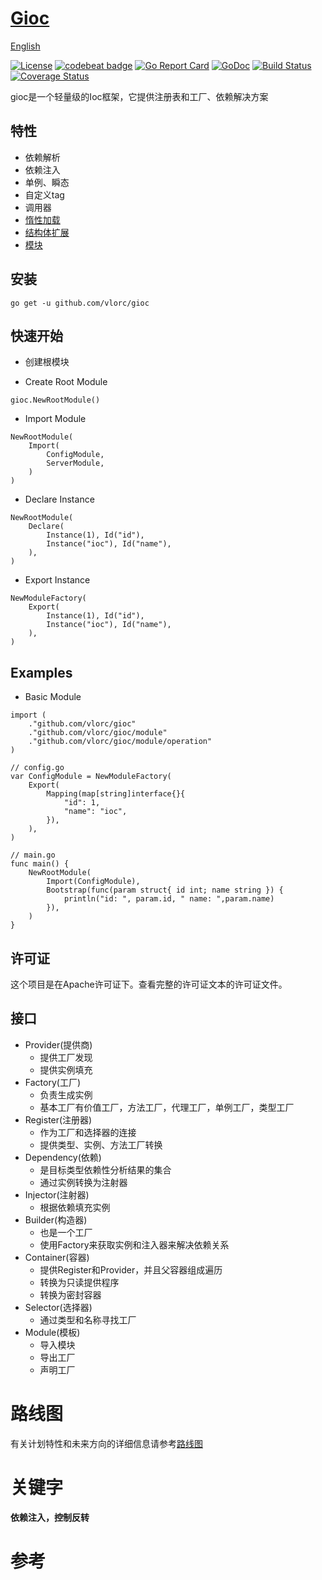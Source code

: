 # [Gioc](https://github.com/vlorc/gioc)

[English](https://github.com/vlorc/gioc/blob/master/README.md)

[![License](https://img.shields.io/:license-apache-blue.svg)](https://opensource.org/licenses/Apache-2.0)
[![codebeat badge](https://codebeat.co/badges/c41b426c-4121-4dc8-99c2-f1b60574be64)](https://codebeat.co/projects/github-com-vlorc-gioc-master)
[![Go Report Card](https://goreportcard.com/badge/github.com/vlorc/gioc)](https://goreportcard.com/report/github.com/vlorc/gioc)
[![GoDoc](https://godoc.org/github.com/vlorc/gioc?status.svg)](https://godoc.org/github.com/vlorc/gioc)
[![Build Status](https://travis-ci.org/vlorc/gioc.svg?branch=master)](https://travis-ci.org/vlorc/gioc?branch=master)
[![Coverage Status](https://coveralls.io/repos/github/vlorc/gioc/badge.svg?branch=master)](https://coveralls.io/github/vlorc/gioc?branch=master)

gioc是一个轻量级的Ioc框架，它提供注册表和工厂、依赖解决方案

## 特性

* 依赖解析
* 依赖注入
* 单例、瞬态
* 自定义tag
* 调用器
* [惰性加载](https://github.com/vlorc/gioc/blob/master/examples/lazy/main.go)
* [结构体扩展](https://github.com/vlorc/gioc/blob/master/examples/depend/main.go)
* [模块](https://github.com/vlorc/gioc/blob/master/examples/module/main.go)

## 安装

	go get -u github.com/vlorc/gioc

## 快速开始

* 创建根模块

* Create Root Module

```golang
gioc.NewRootModule()
```

* Import Module

```golang
NewRootModule(
    Import(
        ConfigModule,
        ServerModule,
    )
)
```

* Declare Instance

```golang
NewRootModule(
    Declare(
        Instance(1), Id("id"),
        Instance("ioc"), Id("name"),
    ),
)
```

* Export Instance

```golang
NewModuleFactory(
    Export(
        Instance(1), Id("id"),
        Instance("ioc"), Id("name"),
    ),
)
```

## Examples

* Basic Module

```golang
import (
    ."github.com/vlorc/gioc"
    ."github.com/vlorc/gioc/module"
    ."github.com/vlorc/gioc/module/operation"
)

// config.go
var ConfigModule = NewModuleFactory(
    Export(
        Mapping(map[string]interface{}{
            "id": 1,
            "name": "ioc",
        }),
    ),
)

// main.go
func main() {
    NewRootModule(
        Import(ConfigModule),
        Bootstrap(func(param struct{ id int; name string }) {
            println("id: ", param.id, " name: ",param.name)
        }),
    )
}
```

## 许可证

这个项目是在Apache许可证下。查看完整的许可证文本的许可证文件。

## 接口

+ Provider(提供商)
    + 提供工厂发现
    + 提供实例填充
+ Factory(工厂)
    + 负责生成实例
    + 基本工厂有价值工厂，方法工厂，代理工厂，单例工厂，类型工厂
+ Register(注册器)
    + 作为工厂和选择器的连接
    + 提供类型、实例、方法工厂转换
+ Dependency(依赖)
    + 是目标类型依赖性分析结果的集合
    + 通过实例转换为注射器
+ Injector(注射器)
    + 根据依赖填充实例
+ Builder(构造器)
    + 也是一个工厂
    + 使用Factory来获取实例和注入器来解决依赖关系
+ Container(容器)
    + 提供Register和Provider，并且父容器组成遍历
    + 转换为只读提供程序
    + 转换为密封容器
+ Selector(选择器)
    + 通过类型和名称寻找工厂
+ Module(模板)
    + 导入模块
    + 导出工厂
    + 声明工厂

# 路线图

有关计划特性和未来方向的详细信息请参考[路线图](https://github.com/vlorc/gioc/blob/master/ROADMAP.md)

# 关键字

**依赖注入，控制反转**

# 参考
